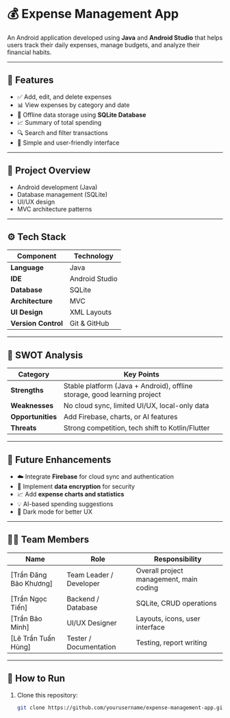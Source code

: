 # 💰 Expense Management App

An Android application developed using **Java** and **Android Studio** that helps users track their daily expenses, manage budgets, and analyze their financial habits.

---

## 📱 Features

- ✅ Add, edit, and delete expenses  
- 📊 View expenses by category and date  
- 💾 Offline data storage using **SQLite Database**  
- 📈 Summary of total spending  
- 🔍 Search and filter transactions  
- 🧭 Simple and user-friendly interface  

---

## 🧠 Project Overview

- Android development (Java)
- Database management (SQLite)
- UI/UX design
- MVC architecture patterns

---

## ⚙️ Tech Stack

| Component | Technology |
|------------|-------------|
| **Language** | Java |
| **IDE** | Android Studio |
| **Database** | SQLite |
| **Architecture** | MVC|
| **UI Design** | XML Layouts |
| **Version Control** | Git & GitHub |

---

## 🧩 SWOT Analysis

| **Category** | **Key Points** |
|---------------|----------------|
| **Strengths** | Stable platform (Java + Android), offline storage, good learning project |
| **Weaknesses** | No cloud sync, limited UI/UX, local-only data |
| **Opportunities** | Add Firebase, charts, or AI features |
| **Threats** | Strong competition, tech shift to Kotlin/Flutter |

---

## 🚀 Future Enhancements

- ☁️ Integrate **Firebase** for cloud sync and authentication  
- 🔐 Implement **data encryption** for security  
- 📈 Add **expense charts and statistics**  
- 💡 AI-based spending suggestions  
- 🌙 Dark mode for better UX  

---

## 🧑‍💻 Team Members

| Name | Role | Responsibility |
|------|------|----------------|
| [Trần Đăng Bảo Khương] | Team Leader / Developer | Overall project management, main coding |
| [Trần Ngọc Tiến] | Backend / Database | SQLite, CRUD operations |
| [Trần Bảo Minh] | UI/UX Designer | Layouts, icons, user interface |
| [Lê Trần Tuấn Hùng] | Tester / Documentation | Testing, report writing |

---

## 🏁 How to Run

1. Clone this repository:
   ```bash
   git clone https://github.com/yourusername/expense-management-app.git
